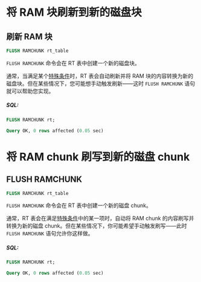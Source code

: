 # 将 RAM 块刷新到新的磁盘块

## 刷新 RAM 块

<!-- example flush_ramchunk -->

```sql
FLUSH RAMCHUNK rt_table
```

`FLUSH RAMCHUNK` 命令会在 RT 表中创建一个新的磁盘块。

通常，当满足某个[特殊条件](../Creating_a_table/Local_tables/Plain_and_real-time_table_settings.md#RAM-chunk-flushing-conditions)时，RT 表会自动刷新并将 RAM 块的内容转换为新的磁盘块。但在某些情况下，您可能想手动触发刷新——这时 `FLUSH RAMCHUNK` 语句就可以帮助您实现。

<!-- intro -->
##### SQL:

<!-- request SQL -->

```sql
FLUSH RAMCHUNK rt;
```
<!-- response mysql -->
```sql
Query OK, 0 rows affected (0.05 sec)
```
<!-- end -->
<!-- proofread -->

# 将 RAM chunk 刷写到新的磁盘 chunk

## FLUSH RAMCHUNK

<!-- example flush_ramchunk -->

```sql
FLUSH RAMCHUNK rt_table
```

`FLUSH RAMCHUNK` 命令会在 RT 表中创建一个新的磁盘 chunk。

通常，RT 表会在满足[特殊条件](../Creating_a_table/Local_tables/Plain_and_real-time_table_settings.md#ram-chunk-flushing-conditions)中的某一项时，自动将 RAM chunk 的内容刷写并转换为新的磁盘 chunk。但在某些情况下，你可能希望手动触发刷写——此时 `FLUSH RAMCHUNK` 语句允许你这样做。

<!-- intro -->
##### SQL:

<!-- request SQL -->

```sql
FLUSH RAMCHUNK rt;
```
<!-- response mysql -->
```sql
Query OK, 0 rows affected (0.05 sec)
```
<!-- end -->
<!-- proofread -->

